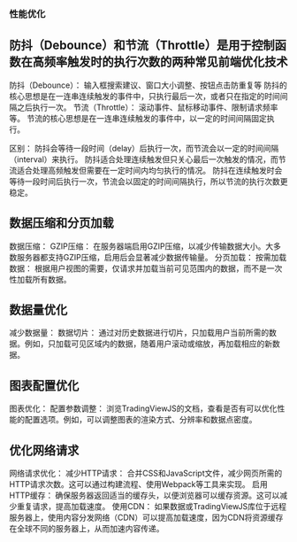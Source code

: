 ### 性能优化

## 防抖（Debounce）和节流（Throttle）是用于控制函数在高频率触发时的执行次数的两种常见前端优化技术

防抖（Debounce）： 输入框搜索建议、窗口大小调整、按钮点击防重复等
防抖的核心思想是在一连串连续触发的事件中，只执行最后一次，或者只在指定的时间间隔之后执行一次。 
节流（Throttle）： 滚动事件、鼠标移动事件、限制请求频率等。
节流的核心思想是在一连串连续触发的事件中，以一定的时间间隔固定执行。 

区别： 
防抖会等待一段时间（delay）后执行一次，而节流会以一定的时间间隔（interval）来执行。
防抖适合处理连续触发但只关心最后一次触发的情况，而节流适合处理高频触发但需要在一定时间内均匀执行的情况。
防抖在连续触发时会等待一段时间后执行一次，节流会以固定的时间间隔执行，所以节流的执行次数更稳定。



## 数据压缩和分页加载 
数据压缩：
GZIP压缩： 在服务器端启用GZIP压缩，以减少传输数据大小。大多数服务器都支持GZIP压缩，启用后会显著减少数据传输量。
分页加载：
按需加载数据： 根据用户视图的需要，仅请求并加载当前可见范围内的数据，而不是一次性加载所有数据。
## 数据量优化 
减少数据量：
数据切片： 通过对历史数据进行切片，只加载用户当前所需的数据。例如，只加载可见区域内的数据，随着用户滚动或缩放，再加载相应的新数据。
## 图表配置优化 
图表优化：
配置参数调整： 浏览TradingViewJS的文档，查看是否有可以优化性能的配置选项。例如，可以调整图表的渲染方式、分辨率和数据点密度。
## 优化网络请求 
网络请求优化：
减少HTTP请求： 合并CSS和JavaScript文件，减少网页所需的HTTP请求次数。这可以通过构建流程、使用Webpack等工具来实现。
启用HTTP缓存： 确保服务器返回适当的缓存头，以便浏览器可以缓存资源。这可以减少重复请求，提高加载速度。
使用CDN： 如果数据或TradingViewJS库位于远程服务器上，使用内容分发网络（CDN）可以提高加载速度，因为CDN将资源缓存在全球不同的服务器上，从而加速内容传递。